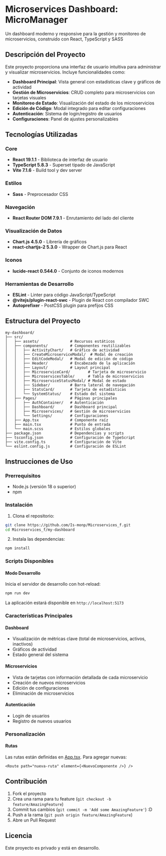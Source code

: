 # Microservices Dashboard: MicroManager

Un dashboard moderno y responsive para la gestión y monitoreo de microservicios, construido con React, TypeScript y SASS

## Descripción del Proyecto

Este proyecto proporciona una interfaz de usuario intuitiva para administrar y visualizar microservicios. Incluye funcionalidades como:

- **Dashboard Principal**: Vista general con estadísticas clave y gráficos de actividad
- **Gestión de Microservicios**: CRUD completo para microservicios con tarjetas visuales
- **Monitoreo de Estado**: Visualización del estado de los microservicios
- **Edición de Código**: Modal integrado para editar configuraciones
- **Autenticación**: Sistema de login/registro de usuarios
- **Configuraciones**: Panel de ajustes personalizables

## Tecnologías Utilizadas

### Core
- **React 19.1.1** - Biblioteca de interfaz de usuario
- **TypeScript 5.8.3** - Superset tipado de JavaScript
- **Vite 7.1.6** - Build tool y dev server

### Estilos
- **Sass** - Preprocesador CSS

### Navegación
- **React Router DOM 7.9.1** - Enrutamiento del lado del cliente

### Visualización de Datos
- **Chart.js 4.5.0** - Librería de gráficos
- **react-chartjs-2 5.3.0** - Wrapper de Chart.js para React

### Iconos
- **lucide-react 0.544.0** - Conjunto de iconos modernos

### Herramientas de Desarrollo
- **ESLint** - Linter para código JavaScript/TypeScript
- **@vitejs/plugin-react-swc** - Plugin de React con compilador SWC
- **Autoprefixer** - PostCSS plugin para prefijos CSS

## Estructura del Proyecto

```
my-dashboard/
├── src/
│   ├── assets/              # Recursos estáticos
│   ├── components/          # Componentes reutilizables
│   │   ├── ActivityChart/   # Gráfico de actividad
│   │   ├── CreateMicroserviceModal/  # Modal de creación
│   │   ├── EditCodeModal/   # Modal de edición de código
│   │   ├── Header/          # Encabezado de la aplicación
│   │   ├── Layout/          # Layout principal
│   │   ├── MicroserviceCard/        # Tarjeta de microservicio
│   │   ├── MicroservicesTable/      # Tabla de microservicios
│   │   ├── MicroserviceStatusModal/ # Modal de estado
│   │   ├── Sidebar/         # Barra lateral de navegación
│   │   ├── StatsCard/       # Tarjeta de estadísticas
│   │   └── SystemStatus/    # Estado del sistema
│   ├── Pages/               # Páginas principales
│   │   ├── AuthContainer/   # Autenticación
│   │   ├── Dashboard/       # Dashboard principal
│   │   ├── Microservices/   # Gestión de microservicios
│   │   └── Settings/        # Configuraciones
│   ├── App.tsx              # Componente raíz
│   ├── main.tsx             # Punto de entrada
│   └── main.scss            # Estilos globales
├── package.json             # Dependencias y scripts
├── tsconfig.json            # Configuración de TypeScript
├── vite.config.ts           # Configuración de Vite
└── eslint.config.js         # Configuración de ESLint
```

## Instrucciones de Uso

### Prerrequisitos

- Node.js (versión 18 o superior)
- npm 

### Instalación

1. Clona el repositorio:
```bash
git clone https://github.com/Is-monp/Microservices_f.git
cd Microservices_f/my-dashboard
```

2. Instala las dependencias:
```bash
npm install
```

### Scripts Disponibles

#### Modo Desarrollo
Inicia el servidor de desarrollo con hot-reload:
```bash
npm run dev
```
La aplicación estará disponible en `http://localhost:5173`

### Características Principales

#### Dashboard
- Visualización de métricas clave (total de microservicios, activos, inactivos)
- Gráficos de actividad
- Estado general del sistema

#### Microservicios
- Vista de tarjetas con información detallada de cada microservicio
- Creación de nuevos microservicios
- Edición de configuraciones
- Eliminación de microservicios

#### Autenticación
- Login de usuarios
- Registro de nuevos usuarios

### Personalización

#### Rutas
Las rutas están definidas en [App.tsx](my-dashboard/src/App.tsx#L14-L27). Para agregar nuevas:

```tsx
<Route path="nueva-ruta" element={<NuevoComponente />} />
```

## Contribución

1. Fork el proyecto
2. Crea una rama para tu feature (`git checkout -b feature/AmazingFeature`)
3. Commit tus cambios (`git commit -m 'Add some AmazingFeature'`) :D
4. Push a la rama (`git push origin feature/AmazingFeature`)
5. Abre un Pull Request

## Licencia

Este proyecto es privado y está en desarrollo.
